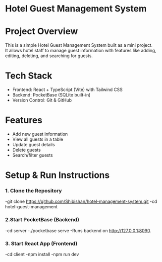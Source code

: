 # Hotel Guest Management System

# Project Overview
This is a simple Hotel Guest Management System built as a mini project.  
It allows hotel staff to manage guest information with features like adding, editing, deleting, and searching for guests.

# Tech Stack
- Frontend: React + TypeScript (Vite) with Tailwind CSS  
- Backend: PocketBase (SQLite built-in)  
- Version Control: Git & GitHub  

# Features
- Add new guest information  
- View all guests in a table  
- Update guest details  
- Delete guests  
- Search/filter guests  

# Setup & Run Instructions

### 1. Clone the Repository
-git clone https://github.com/Shibishan/hotel-management-system.git
-cd hotel-guest-management

### 2.Start PocketBase (Backend)
-cd server
-./pocketbase serve
-Runs backend on http://127.0.0.1:8090.

### 3. Start React App (Frontend)
-cd client
-npm install
-npm run dev